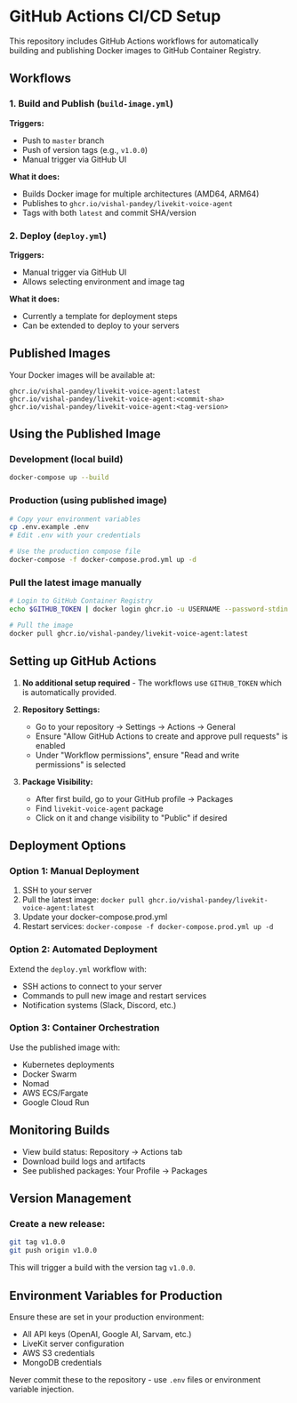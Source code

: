 # GitHub Actions CI/CD Setup

This repository includes GitHub Actions workflows for automatically building and publishing Docker images to GitHub Container Registry.

## Workflows

### 1. Build and Publish (`build-image.yml`)

**Triggers:**
- Push to `master` branch
- Push of version tags (e.g., `v1.0.0`)
- Manual trigger via GitHub UI

**What it does:**
- Builds Docker image for multiple architectures (AMD64, ARM64)
- Publishes to `ghcr.io/vishal-pandey/livekit-voice-agent`
- Tags with both `latest` and commit SHA/version

### 2. Deploy (`deploy.yml`)

**Triggers:**
- Manual trigger via GitHub UI
- Allows selecting environment and image tag

**What it does:**
- Currently a template for deployment steps
- Can be extended to deploy to your servers

## Published Images

Your Docker images will be available at:
```
ghcr.io/vishal-pandey/livekit-voice-agent:latest
ghcr.io/vishal-pandey/livekit-voice-agent:<commit-sha>
ghcr.io/vishal-pandey/livekit-voice-agent:<tag-version>
```

## Using the Published Image

### Development (local build)
```bash
docker-compose up --build
```

### Production (using published image)
```bash
# Copy your environment variables
cp .env.example .env
# Edit .env with your credentials

# Use the production compose file
docker-compose -f docker-compose.prod.yml up -d
```

### Pull the latest image manually
```bash
# Login to GitHub Container Registry
echo $GITHUB_TOKEN | docker login ghcr.io -u USERNAME --password-stdin

# Pull the image
docker pull ghcr.io/vishal-pandey/livekit-voice-agent:latest
```

## Setting up GitHub Actions

1. **No additional setup required** - The workflows use `GITHUB_TOKEN` which is automatically provided.

2. **Repository Settings:**
   - Go to your repository → Settings → Actions → General
   - Ensure "Allow GitHub Actions to create and approve pull requests" is enabled
   - Under "Workflow permissions", ensure "Read and write permissions" is selected

3. **Package Visibility:**
   - After first build, go to your GitHub profile → Packages
   - Find `livekit-voice-agent` package
   - Click on it and change visibility to "Public" if desired

## Deployment Options

### Option 1: Manual Deployment
1. SSH to your server
2. Pull the latest image: `docker pull ghcr.io/vishal-pandey/livekit-voice-agent:latest`
3. Update your docker-compose.prod.yml
4. Restart services: `docker-compose -f docker-compose.prod.yml up -d`

### Option 2: Automated Deployment
Extend the `deploy.yml` workflow with:
- SSH actions to connect to your server
- Commands to pull new image and restart services
- Notification systems (Slack, Discord, etc.)

### Option 3: Container Orchestration
Use the published image with:
- Kubernetes deployments
- Docker Swarm
- Nomad
- AWS ECS/Fargate
- Google Cloud Run

## Monitoring Builds

- View build status: Repository → Actions tab
- Download build logs and artifacts
- See published packages: Your Profile → Packages

## Version Management

### Create a new release:
```bash
git tag v1.0.0
git push origin v1.0.0
```

This will trigger a build with the version tag `v1.0.0`.

## Environment Variables for Production

Ensure these are set in your production environment:
- All API keys (OpenAI, Google AI, Sarvam, etc.)
- LiveKit server configuration
- AWS S3 credentials
- MongoDB credentials

Never commit these to the repository - use `.env` files or environment variable injection.
